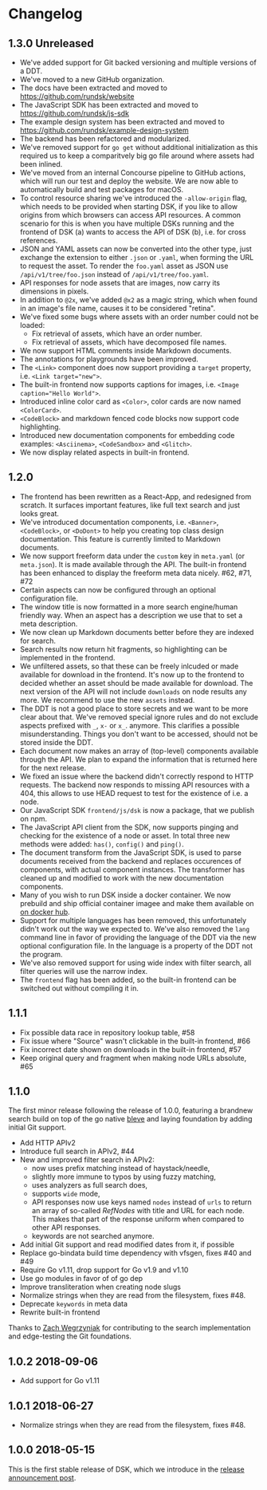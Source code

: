 # Changelog

## 1.3.0 Unreleased

- We've added support for Git backed versioning and multiple versions of a DDT.
- We've moved to a new GitHub organization.
- The docs have been extracted and moved to https://github.com/rundsk/website
- The JavaScript SDK has been extracted and moved to https://github.com/rundsk/js-sdk
- The example design system has been extracted and moved to https://github.com/rundsk/example-design-system
- The backend has been refactored and modularized.
- We've removed support for `go get` without additional initialization as this required us to
  keep a comparitvely big go file around where assets had been inlined.
- We've moved from an internal Concourse pipeline to GitHub actions, which will run our test
  and deploy the website. We are now able to automatically build and test packages for macOS.
- To control resource sharing we've introduced the `-allow-origin` flag, which
  needs to be provided when starting DSK, if you like to allow origins from which
  browsers can access API resources. A common scenario for this is when you have
  multiple DSKs running and the frontend of DSK (a) wants to access the API of DSK
  (b), i.e. for cross references.
- JSON and YAML assets can now be converted into the other type, just exchange the extension
  to either `.json` or `.yaml`, when forming the URL to request the asset. To render the `foo.yaml`
  asset as JSON use `/api/v1/tree/foo.json` instead of `/api/v1/tree/foo.yaml`.
- API responses for node assets that are images, now carry its dimensions in pixels.
- In addition to `@2x`, we've added `@x2` as a magic string, which when found in an image's file name, causes
  it to be considered "retina".
- We've fixed some bugs where assets with an order number could not be loaded:
	- Fix retrieval of assets, which have an order number.
	- Fix retrieval of assets, which have decomposed file names.
- We now support HTML comments inside Markdown documents.
- The annotations for playgrounds have been improved.
- The `<Link>` component does now support providing a `target` property, i.e. `<Link target="new">`.
- The built-in frontend now supports captions for images, i.e. `<Image caption="Hello World">`.
- Introduced inline color card as `<Color>`, color cards are now named `<ColorCard>`.
- `<CodeBlock>` and markdown fenced code blocks now support code highlighting.
- Introduced new documentation components for embedding code examples: `<Asciinema>`, `<CodeSandbox>` and `<Glitch>`.
- We now display related aspects in built-in frontend.

## 1.2.0

- The frontend has been rewritten as a React-App, and redesigned
  from scratch. It surfaces important features, like full text search and
  just looks great.
- We've introduced documentation components, i.e. `<Banner>`, `<CodeBlock>`, or `<DoDont>` 
  to help you creating   top class design documentation. This feature is currently limited 
  to Markdown documents.
- We now support freeform data under the `custom` key in `meta.yaml` (or `meta.json`). It 
  is made available through the API. The built-in frontend has been enhanced to display 
  the freeform meta data nicely. #62, #71, #72
- Certain aspects can now be configured through an optional configuration file.
- The window title is now formatted in a more search engine/human friendly way.
  When an aspect has a description we use that to set a meta description.
- We now clean up Markdown documents better before they are indexed for search.
- Search results now return hit fragments, so highlighting can be implemented in the frontend.
- We unfiltered assets, so that these can be freely inlcuded or made available for
  download in the frontend. It's now up to the frontend to decided whether an asset
  should be made available for download. The next version of the API will not 
  include `downloads` on node results any more. We recommend to use the new `assets` 
  instead. 
- The DDT is not a good place to store secrets and we want to be more clear about that. We've
  removed special ignore rules and do not exclude aspects  prefixed with  `_`, `x-` or `x_`. 
  anymore. This clarifies a possible misunderstanding. Things you don't want to be accessed, 
  should not be stored inside the DDT.
- Each document now makes an array of (top-level) components available
  through the API. We plan to expand the information that 
  is returned here for the next release.
- We fixed an issue where the backend didn't correctly respond to HTTP
  requests. The backend now responds to missing API resources with a
  404, this allows to use HEAD request to test for the existence of i.e.
  a node.
- Our JavaScript SDK `frontend/js/dsk` is now a package, that we publish on npm.
- The JavaScript API client from the SDK, now supports pinging and    
  checking for the existence of a node or asset. In total three new     
  methods were added: `has()`, `config()` and `ping()`.                 
- The document transform from the JavaScript SDK, is used to parse documents
  received from the backend and replaces occurences of components, with 
  actual component instances. The transformer has cleaned up and modified 
  to work with the new documentation components.
- Many of you wish to run DSK inside a docker container. We now prebuild and ship official 
  container imagee and make them available on
  [on docker hub](https://cloud.docker.com/u/atelierdisko/repository/registry-1.docker.io/rundsk/dsk).
- Support for multiple languages has been removed, this unfortunately
  didn't work out the way we expected to. We've also removed the `lang`
  command line in favor of providing the language of the DDT via the new
  optional configuration file. In the language is a property of the DDT
  not the program.
- We've also removed support for using wide index with filter search,
  all filter queries will use the narrow index.
- The `frontend` flag has been added, so the built-in frontend can be switched out without
  compiling it in.

## 1.1.1

- Fix possible data race in repository lookup table, #58
- Fix issue where "Source" wasn't clickable in the built-in frontend, #66
- Fix incorrect date shown on downloads in the built-in frontend, #57
- Keep original query and fragment when making node URLs absolute, #65

## 1.1.0

The first minor release following the release of 1.0.0, featuring a 
brandnew search build on top of the go native 
[bleve](https://github.com/blevesearch/bleve) 
and laying foundation by adding initial Git support.

- Add HTTP APIv2
- Introduce full search in APIv2, #44
- New and improved filter search in APIv2: 
  - now uses prefix matching instead of haystack/needle,
  - slightly more immune to typos by using fuzzy matching,
  - uses analyzers as full search does,
  - supports `wide` mode, 
  - API responses now use keys named `nodes` instead of `urls` to return an
    array of so-called _RefNodes_ with title and URL for each node. This
    makes that part of the response uniform when compared to other API
    responses.
  - keywords are not searched anymore.
- Add initial Git support and read modified dates from it, if possible
- Replace go-bindata build time dependency with vfsgen, fixes #40 and #49
- Require Go v1.11, drop support for Go v1.9 and v1.10
- Use go modules in favor of of go dep
- Improve transliteration when creating node slugs
- Normalize strings when they are read from the filesystem, fixes #48.
- Deprecate `keywords` in meta data
- Rewrite built-in frontend

Thanks to [Zach Wegrzyniak](https://github.com/wegry/) for contributing to 
the search implementation and edge-testing the Git foundations.

## 1.0.2 2018-09-06

- Add support for Go v1.11

## 1.0.1 2018-06-27

- Normalize strings when they are read from the filesystem, fixes #48.

## 1.0.0 2018-05-15

This is the first stable release of DSK, which we introduce in the
[release announcement post](https://atelierdisko.de/journal/post-167-dsk).

